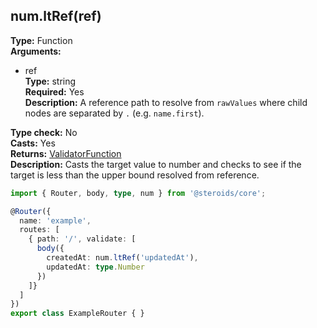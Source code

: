 ## num.ltRef(ref)

**Type:** Function  
**Arguments:**
  - ref  
    **Type:** string  
    **Required:** Yes  
    **Description:** A reference path to resolve from `rawValues` where child nodes are separated by `.` (e.g. `name.first`).

**Type check:** No  
**Casts:** Yes  
**Returns:** [ValidatorFunction](../router-decorator/routedefinition/validationrule/validatorfunction)  
**Description:** Casts the target value to number and checks to see if the target is less than the upper bound resolved from reference.

```ts
import { Router, body, type, num } from '@steroids/core';

@Router({
  name: 'example',
  routes: [
    { path: '/', validate: [
      body({
        createdAt: num.ltRef('updatedAt'),
        updatedAt: type.Number
      })
    ]}
  ]
})
export class ExampleRouter { }
```
